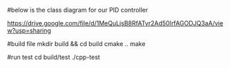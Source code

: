 #below is the class diagram for our PID controller

https://drive.google.com/file/d/1MeQuLjsB8RfATyr2Ad50IrfAGODJQ3aA/view?usp=sharing

#build file
mkdir build && cd build
cmake ..
make

#run test
cd build/test
./cpp-test
